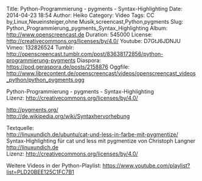 Title: Python-Programmierung - pygments - Syntax-Highlighting
Date: 2014-04-23 18:54
Author: Heiko
Category: Video
Tags: CC by,Linux,Neueinsteiger,ohne Musik,screencast,Python,pygments
Slug: Python_Programmierung_pygments_Syntax_Highlighting
Album: http://www.openscreencast.de
Duration: 545000
License: http://creativecommons.org/licenses/by/4.0/
Youtube: D7GtJ6JDNJU
Vimeo: 132826524
Tumblr: http://openscreencast.tumblr.com/post/83638172856/python-programmierung-pygments
Diaspora: https://pod.geraspora.de/posts/2158876
Oggfile: http://www.librecontent.de/openscreencast/videos/openscreencast_videos_python/python_pygments.ogg

Python-Programmierung - pygments - Syntax-Highlighting  
Lizenz: <http://creativecommons.org/licenses/by/4.0/>  
  
<http://pygments.org/>  
<http://de.wikipedia.org/wiki/Syntaxhervorhebung>  
  
Textquelle:  
<http://linuxundich.de/ubuntu/cat-und-less-in-farbe-mit-pygmentize/>  
Syntax-Highlighting für cat und less mit pygmentize von Christoph Langner
<http://linuxundich.de>  
Lizenz: <http://creativecommons.org/licenses/by/4.0/>  
  
Weitere Videos in der Python-Playlist:
<https://www.youtube.com/playlist?list=PLD20BEE125C1FC7B1>  
  

